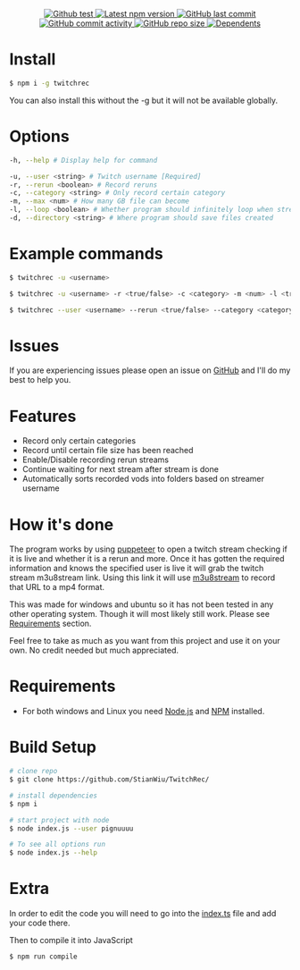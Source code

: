 <p align='center'>
    <a href="https://github.com/StianWiu/TwitchRec/actions/workflows/node.js.yml">
        <img alt="Github test" src="https://github.com/StianWiu/TwitchRec/actions/workflows/node.js.yml/badge.svg">
    </a>
    <a href='https://www.npmjs.com/package/twitchrec'>
        <img src='https://img.shields.io/npm/v/twitchrec.svg' alt='Latest npm version'>
        <img alt="GitHub last commit" src="https://img.shields.io/github/last-commit/stianwiu/twitchrec">
        <img alt="GitHub commit activity" src="https://img.shields.io/github/commit-activity/m/stianwiu/twitchrec">
        <img alt="GitHub repo size" src="https://img.shields.io/github/repo-size/stianwiu/twitchrec">
        <img src='https://img.shields.io/npm/dm/twitchrec.svg' alt='Dependents'>
    </a>
</p>

# Install

```bash
$ npm i -g twitchrec
```

You can also install this without the -g but it will not be available globally.

# Options

```bash
-h, --help # Display help for command

-u, --user <string> # Twitch username [Required]
-r, --rerun <boolean> # Record reruns
-c, --category <string> # Only record certain category
-m, --max <num> # How many GB file can become
-l, --loop <boolean> # Whether program should infinitely loop when stream is over
-d, --directory <string> # Where program should save files created
```

# Example commands

```bash
$ twitchrec -u <username>

$ twitchrec -u <username> -r <true/false> -c <category> -m <num> -l <true/false> -d <path>

$ twitchrec --user <username> --rerun <true/false> --category <category> --max <num> --loop <true/false> --directory <path>
```

# Issues

If you are experiencing issues please open an issue on [GitHub](https://github.com/StianWiu/TwitchRec/issues) and I'll do my best to help you.

# Features

- Record only certain categories
- Record until certain file size has been reached
- Enable/Disable recording rerun streams
- Continue waiting for next stream after stream is done
- Automatically sorts recorded vods into folders based on streamer username

# How it's done

The program works by using [puppeteer](https://github.com/puppeteer/puppeteer) to open a twitch stream checking if it is live and whether it is a rerun and more. Once it has gotten the required information and knows the specified user is live it will grab the twitch stream m3u8stream link. Using this link it will use [m3u8stream](https://www.npmjs.com/package/m3u8stream) to record that URL to a mp4 format.

This was made for windows and ubuntu so it has not been tested in any other operating system. Though it will most likely still work. Please see [Requirements](#requirements) section.

Feel free to take as much as you want from this project and use it on your own. No credit needed but much appreciated.

# Requirements

- For both windows and Linux you need [Node.js](https://nodejs.org/) and [NPM](https://nodejs.org/) installed.

# Build Setup

```bash
# clone repo
$ git clone https://github.com/StianWiu/TwitchRec/

# install dependencies
$ npm i

# start project with node
$ node index.js --user pignuuuu

# To see all options run
$ node index.js --help
```

# Extra

In order to edit the code you will need to go into the [index.ts](https://github.com/Pignuuu/twitch-recorder/blob/main/index.ts) file and add your code there.

Then to compile it into JavaScript

```bash
$ npm run compile
```
